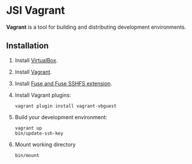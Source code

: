 # JSI Vagrant

**Vagrant** is a tool for building and distributing development environments.

## Installation

1. Install [VirtualBox](http://www.virtualbox.org).
2. Install [Vagrant](http://www.vagrantup.com/downloads).
3. Install [Fuse and Fuse SSHFS extension](http://osxfuse.github.io/).
4. Install Vagrant plugins:

    ```
    vagrant plugin install vagrant-vbguest
    ```

5. Build your development environment:

    ```
    vagrant up
    bin/update-ssh-key
    ```

6. Mount working directory

    ```
    bin/mount
    ```